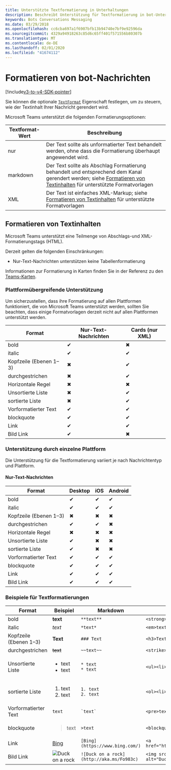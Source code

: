 ```yaml
---
title: Unterstützte Textformatierung in Unterhaltungen
description: Beschreibt Unterstützung für Textformatierung in bot-Unterhaltungen
keywords: Bots Conversations Messaging
ms.date: 03/29/2018
ms.openlocfilehash: cc6cba697a1f6907bfb13b94740e7bf9e92596da
ms.sourcegitcommit: 4329a94918263c85d6c65ff401f571556b80307b
ms.translationtype: MT
ms.contentlocale: de-DE
ms.lasthandoff: 02/01/2020
ms.locfileid: "41674112"
---
```

# <a name="formatting-bot-messages"></a>Formatieren von bot-Nachrichten

[!include[v3-to-v4-SDK-pointer](~/includes/v3-to-v4-pointer-bots.md)]

Sie können die optionale [`TextFormat`](https://docs.microsoft.com/bot-framework/dotnet/bot-builder-dotnet-create-messages#customizing-a-message) Eigenschaft festlegen, um zu steuern, wie der Textinhalt Ihrer Nachricht gerendert wird.

Microsoft Teams unterstützt die folgenden Formatierungsoptionen:

| Textformat-Wert | Beschreibung |
| --- | --- |
| nur | Der Text sollte als unformatierter Text behandelt werden, ohne dass die Formatierung überhaupt angewendet wird. |
| markdown | Der Text sollte als Abschlag Formatierung behandelt und entsprechend dem Kanal gerendert werden; siehe [Formatieren von Textinhalten](#formatting-text-content) für unterstützte Formatvorlagen |
| XML | Der Text ist einfaches XML-Markup; siehe [Formatieren von Textinhalten](#formatting-text-content) für unterstützte Formatvorlagen |

## <a name="formatting-text-content"></a>Formatieren von Textinhalten

Microsoft Teams unterstützt eine Teilmenge von Abschlags-und XML-Formatierungstags (HTML).

Derzeit gelten die folgenden Einschränkungen:

* Nur-Text-Nachrichten unterstützen keine Tabellenformatierung

Informationen zur Formatierung in Karten finden Sie in der Referenz zu den [Teams-Karten](~/task-modules-and-cards/cards/cards-reference.md).

### <a name="cross-platform-support"></a>Plattformübergreifende Unterstützung

Um sicherzustellen, dass ihre Formatierung auf allen Plattformen funktioniert, die von Microsoft Teams unterstützt werden, sollten Sie beachten, dass einige Formatvorlagen derzeit nicht auf allen Plattformen unterstützt werden.

| Format                     | Nur-Text-Nachrichten | Cards (nur XML) |
|---------------------------|--------------------|------------------|
| bold                      | ✔                  | ✖                |
| italic                    | ✔                  | ✔                |
| Kopfzeile (Ebenen 1&ndash;3) | ✖                  | ✔                |
| durchgestrichen             | ✖                  | ✔                |
| Horizontale Regel           | ✖                  | ✖                |
| Unsortierte Liste            | ✖                  | ✔                |
| sortierte Liste              | ✖                  | ✔                |
| Vorformatierter Text         | ✔                  | ✔                |
| blockquote                | ✔                  | ✔                |
| Link                 | ✔                  | ✔                |
| Bild Link                | ✔                  | ✖                |

### <a name="support-by-individual-platform"></a>Unterstützung durch einzelne Plattform

Die Unterstützung für die Textformatierung variiert je nach Nachrichtentyp und Plattform.

#### <a name="text-only-messages"></a>Nur-Text-Nachrichten

| Format                     | Desktop | iOS | Android |
|---------------------------|---------|-----|---------|
| bold                      | ✔       | ✔   | ✔       |
| italic                    | ✔       | ✔   | ✔       |
| Kopfzeile (Ebenen 1&ndash;3) | ✖       | ✖   | ✖       |
| durchgestrichen             | ✔       | ✔   | ✖       |
| Horizontale Regel           | ✖       | ✖   | ✖       |
| Unsortierte Liste            | ✔       | ✖   | ✖       |
| sortierte Liste              | ✔       | ✖   | ✖       |
| Vorformatierter Text         | ✔       | ✔   | ✔       |
| blockquote                | ✔       | ✔   | ✔       |
| Link                 | ✔       | ✔   | ✔       |
| Bild Link                | ✔       | ✔   | ✔       |

### <a name="examples-of-text-formatting"></a>Beispiele für Textformatierungen

| Format | Beispiel | Markdown | XML (HTML) |
| --- | --- | --- | --- |
| bold | **text** | `**text**` | `<strong>text</strong>` |
| italic | *text* | `*text*` | `<em>text</em>` |
| Kopfzeile (Ebenen 1&ndash;3) | **Text** | `### Text` | `<h3>Text</h3>` |
| durchgestrichen | ~~text~~ | `~~text~~` | `<strike>text</strike>` |
| Unsortierte Liste | <ul><li>text</li><li>text</li></ul> | `* text`<br>`* text` | `<ul><li>text</li><li>text</li></ul>` |
| sortierte Liste | <ol><li>text</li><li>text</li></ol> | `1. text`<br>`2. text` | `<ol><li>text</li><li>text</li></ol>` |
| Vorformatierter Text | `text` | `` `text` `` | `<pre>text</pre>` |
| blockquote | <blockquote>text</blockquote> | `>text` | `<blockquote>text</blockquote>` |
| Link | [Bing](https://www.bing.com/) | `[Bing](https://www.bing.com/)` | `<a href="https://www.bing.com/">Bing</a>` |
| Bild Link | <img src="http://aka.ms/Fo983c" alt="Duck on a rock"></img> | `![Duck on a rock](http://aka.ms/Fo983c)` | `<img src="http://aka.ms/Fo983c" alt="Duck on a rock"></img>` |
